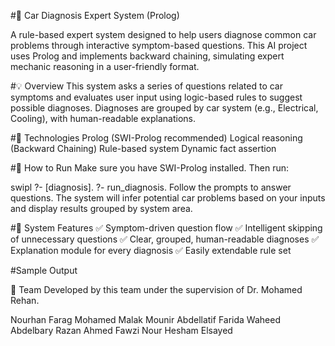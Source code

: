 
#🧰 Car Diagnosis Expert System (Prolog)

A rule-based expert system designed to help users diagnose common car problems through interactive symptom-based questions. This AI project uses Prolog and implements backward chaining, simulating expert mechanic reasoning in a user-friendly format.

#💡 Overview
This system asks a series of questions related to car symptoms and evaluates user input using logic-based rules to suggest possible diagnoses. Diagnoses are grouped by car system (e.g., Electrical, Cooling), with human-readable explanations.

#🔧 Technologies
Prolog (SWI-Prolog recommended)
Logical reasoning (Backward Chaining)
Rule-based system
Dynamic fact assertion

#🚀 How to Run
Make sure you have SWI-Prolog installed. Then run:

swipl
?- [diagnosis].
?- run_diagnosis.
Follow the prompts to answer questions. The system will infer potential car problems based on your inputs and display results grouped by system area.

#🧠 System Features
✅ Symptom-driven question flow
✅ Intelligent skipping of unnecessary questions
✅ Clear, grouped, human-readable diagnoses
✅ Explanation module for every diagnosis
✅ Easily extendable rule set

#Sample Output
  

👥 Team
Developed by this team under the supervision of Dr. Mohamed Rehan.

Nourhan Farag Mohamed
Malak Mounir Abdellatif
Farida Waheed Abdelbary
Razan Ahmed Fawzi
Nour Hesham Elsayed
